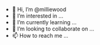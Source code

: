 - 👋 Hi, I’m @milliewood
- 👀 I’m interested in ...
- 🌱 I’m currently learning ...
- 💞️ I’m looking to collaborate on ...
- 📫 How to reach me ...

<!---
milliewood/milliewood is a ✨ special ✨ repository because its `README.md` (this file) appears on your GitHub profile.
You can click the Preview link to take a look at your changes.
--->

